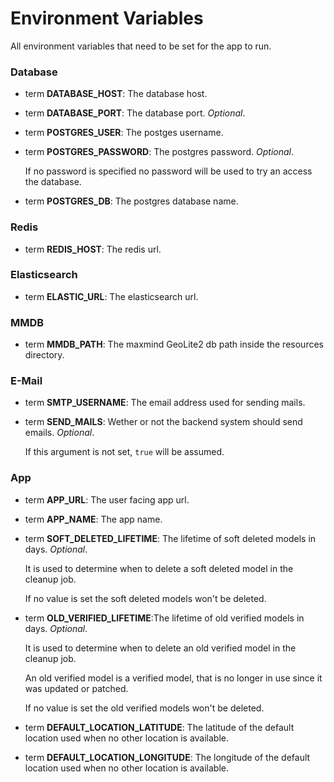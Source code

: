 # Environment Variables

All environment variables that need to be set for the app to run.

### Database

- term **DATABASE_HOST**: The database host.
- term **DATABASE_PORT**: The database port. *Optional*.
- term **POSTGRES_USER**: The postges username.
- term **POSTGRES_PASSWORD**: The postgres password. *Optional*.

    If no password is specified no password will be used to try an access the database.
- term **POSTGRES_DB**: The postgres database name.

### Redis

- term **REDIS_HOST**: The redis url.

### Elasticsearch

- term **ELASTIC_URL**: The elasticsearch url.

### MMDB

- term **MMDB_PATH**: The maxmind GeoLite2 db path inside the resources directory.

### E-Mail

- term **SMTP_USERNAME**: The email address used for sending mails.
- term **SEND_MAILS**: Wether or not the backend system should send emails. *Optional*.

    If this argument is not set, `true` will be assumed. 

### App

- term **APP_URL**: The user facing app url.
- term **APP_NAME**: The app name.
- term **SOFT_DELETED_LIFETIME**: The lifetime of soft deleted models in days. *Optional*.

    It is used to determine when to delete a soft deleted model in the cleanup job.

    If no value is set the soft deleted models won't be deleted.
- term **OLD_VERIFIED_LIFETIME**:The lifetime of old verified models in days. *Optional*.

    It is used to determine when to delete an old verified model in the cleanup job.

    An old verified model is a verified model, that is no longer in use since it was updated or patched.

    If no value is set the old verified models won't be deleted.
- term **DEFAULT_LOCATION_LATITUDE**: The latitude of the default location used when no other location is available.
- term **DEFAULT_LOCATION_LONGITUDE**: The longitude of the default location used when no other location is available.

